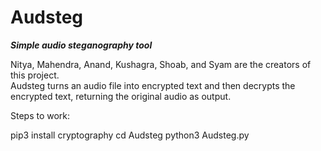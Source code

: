 # Audsteg
<b><i>Simple audio steganography tool</i></b>

Nitya, Mahendra, Anand, Kushagra, Shoab, and Syam are the creators of this project.<br>
Audsteg turns an audio file into encrypted text and then decrypts the encrypted text, returning the original audio as output.

Steps to work:

pip3 install cryptography
cd Audsteg
python3 Audsteg.py
